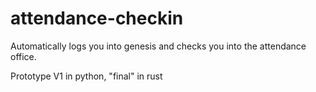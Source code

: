 # attendance-checkin

Automatically logs you into genesis and checks you into the attendance office.

Prototype V1 in python, "final" in rust
